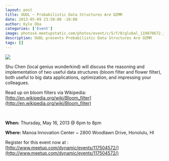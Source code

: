```yaml
--- 
layout: post
title: OUDL ~ Probabilistic Data Structures Are OZMM
date: 2013-05-09 23:50:00 -10:00
author: Kyle Oba
categories: ['Event']
image: photos4.meetupstatic.com/photos/event/c/5/f/0/global_119870672.jpeg
description: OUDL presents Probabilistic Data Structures Are OZMM
tags: []
---
```


<img src="http://photos4.meetupstatic.com/photos/event/c/5/f/0/global_119870672.jpeg"></img>

Shu Chen (local genius wunderkind) will discuss the reasoning and implementation of two useful data structures (bloom filter and flower filter), both useful to big data applications, optimization, and impressing your colleagues.

Read up on bloom filters via Wikipedia: 
[http://en.wikipedia.org/wiki/Bloom_filter](http://en.wikipedia.org/wiki/Bloom_filter)

<br/>

__When:__ Thursday, May 16, 2013 @ 6pm to 8pm

__Where:__ Manoa Innovation Center ~ 2800 Woodlawn Drive, Honolulu, HI 


Register for this event now at :
[http://www.meetup.com/dynamic/events/117504572/](http://www.meetup.com/dynamic/events/117504572/)